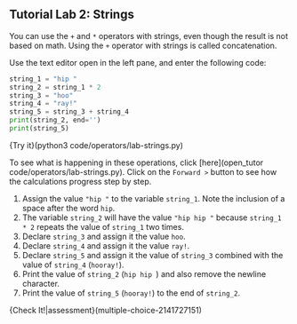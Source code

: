 ## Tutorial Lab 2: Strings

You can use the `+` and `*` operators with strings, even though the result is not based on math. Using the `+` operator with strings is called concatenation.

Use the text editor open in the left pane, and enter the following code:

```python
string_1 = "hip "
string_2 = string_1 * 2
string_3 = "hoo"
string_4 = "ray!"
string_5 = string_3 + string_4
print(string_2, end='')
print(string_5)
```

{Try it}(python3 code/operators/lab-strings.py)

To see what is happening in these operations, click [here](open_tutor code/operators/lab-strings.py). Click on the `Forward >` button to see how the calculations progress step by step.
1) Assign the value `"hip "` to the variable `string_1`. Note the inclusion of a space after the word `hip`.
2) The variable `string_2` will have the value `"hip hip "` because `string_1 * 2` repeats the value of `string_1` two times.
3) Declare `string_3` and assign it the value `hoo`.
4) Declare `string_4` and assign it the value `ray!`.
5) Declare `string_5` and assign it the value of `string_3` combined with the value of `string_4` (`hooray!`).
6) Print the value of `string_2` (`hip hip `) and also remove the newline character.
7) Print the value of `string_5` (`hooray!`) to the end of `string_2`.

{Check It!|assessment}(multiple-choice-2141727151)
